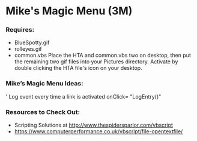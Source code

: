 # Mike's Magic Menu (3M)

### Requires:
- BlueSpotty.gif
- rolleyes.gif
- common.vbs
Place the HTA and common.vbs two on desktop, then put the remaining two gif files into your Pictures directory. Activate by double clicking the HTA file's icon on your desktop.


### Mike’s Magic Menu Ideas:
' Log event every time a link is activated       onClick= "LogEntry(<strLinkName>)"

### Resources to Check Out:
- Scripting Solutions at http://www.thespidersparlor.com/vbscript
- https://www.computerperformance.co.uk/vbscript/file-opentextfile/
